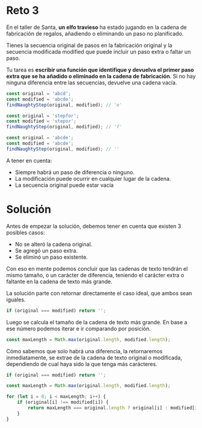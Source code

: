 # Reto 3

En el taller de Santa, **un elfo travieso** ha estado jugando en la cadena de fabricación de regalos, añadiendo o eliminando un paso no planificado.

Tienes la secuencia original de pasos en la fabricación original y la secuencia modificada modified que puede incluir un paso extra o faltar un paso.

Tu tarea es **escribir una función que identifique y devuelva el primer paso extra que se ha añadido o eliminado en la cadena de fabricación**. Si no hay ninguna diferencia entre las secuencias, devuelve una cadena vacía.

```js
const original = 'abcd';
const modified = 'abcde';
findNaughtyStep(original, modified); // 'e'

const original = 'stepfor';
const modified = 'stepor';
findNaughtyStep(original, modified); // 'f'

const original = 'abcde';
const modified = 'abcde';
findNaughtyStep(original, modified); // ''
```

A tener en cuenta:

- Siempre habrá un paso de diferencia o ninguno.
- La modificación puede ocurrir en cualquier lugar de la cadena.
- La secuencia original puede estar vacía

# Solución

Antes de empezar la solución, debemos tener en cuenta que existen 3 posibles casos:

- No se alteró la cadena original.
- Se agregó un paso extra.
- Se eliminó un paso existente.

Con eso en mente podemos concluir que las cadenas de texto tendrán el mismo tamaño, o un carácter de diferencia, teniendo el carácter extra o faltante en la cadena de texto más grande.

La solución parte con retornar directamente el caso ideal, que ambos sean iguales.

```js
if (original === modified) return '';
```

Luego se calcula el tamaño de la cadena de texto más grande. En base a ese número podemos iterar e ir comparando por posición.

```js
const maxLength = Math.max(original.length, modified.length);
```

Cómo sabemos que solo habrá una diferencia, la retornaremos inmediatamente, se extrae de la cadena de texto original o modificada, dependiendo de cual haya sido la que tenga más carácteres.

```js
if (original === modified) return '';

const maxLength = Math.max(original.length, modified.length);

for (let i = 0; i < maxLength; i++) {
	if (original[i] !== modified[i]) {
		return maxLength === original.length ? original[i] : modified[i];
	}
}
```
